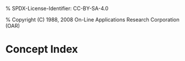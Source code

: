% SPDX-License-Identifier: CC-BY-SA-4.0

% Copyright (C) 1988, 2008 On-Line Applications Research Corporation (OAR)

# Concept Index
